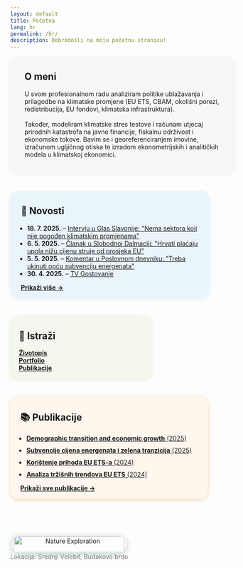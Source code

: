 ```yaml
---
layout: default
title: Početna
lang: hr
permalink: /hr/
description: Dobrodošli na moju početnu stranicu!
---
```


<div style="display:flex; flex-wrap:wrap; gap:2.5rem; justify-content:space-between;">

<!-- O MENI BLOK -->
<div style="flex:1 1 300px; min-width:300px; max-width:460px; background:#f7f7fa; border-radius:18px; padding:2rem 2rem 1.3rem 2rem; box-shadow:0 2px 8px #eee;">
  <h2 style="margin-top:0">O meni</h2>
  <p>
    U svom profesionalnom radu analiziram politike ublažavanja i prilagodbe na klimatske promjene (EU ETS, CBAM, okolišni porezi, redistribucija, EU fondovi, klimatska infrastruktura).
    <br><br>
    Također, modeliram klimatske stres testove i računam utjecaj prirodnih katastrofa na javne financije, fiskalnu održivost i ekonomske tokove. Bavim se i georeferenciranjem imovine, izračunom ugljičnog otiska te izradom ekonometrijskih i analitičkih modela u klimatskoj ekonomici.
  </p>
</div>

<!-- NOVOSTI BLOK -->
<div style="flex:1 1 270px; min-width:270px; max-width:400px; background:#eaf4fb; border-radius:18px; padding:2rem 1.5rem 1rem 1.5rem; box-shadow:0 2px 8px #e5edf7;">
  <h2 style="margin-top:0">📰 Novosti</h2>
  <ul style="padding-left:1em; margin-bottom:0;">
    <li>
      <b>18. 7. 2025.</b> – <a href="https://www.glas-slavonije.hr/magazin/2025/07/18/leonarda-srdelic-nema-sektora-koji-nije-pogoden-klimatskim-promjenama-705757/" target="_blank">Intervju u Glas Slavonije: "Nema sektora koji nije pogođen klimatskim promjenama"</a>
    </li>
    <li>
      <b>6. 5. 2025.</b> – <a href="https://slobodnadalmacija.hr/vijesti/hrvatska/hrvati-placaju-upola-nizu-cijenu-struje-od-prosjeka-europske-unije-a-to-ce-potrajati-evo-u-cemu-je-tajna-1473702" target="_blank">Članak u Slobodnoj Dalmaciji: "Hrvati plaćaju upola nižu cijenu struje od prosjeka EU"</a>
    </li>
    <li>
      <b>5. 5. 2025.</b> – <a href="https://www.poslovni.hr/trzista/treba-ukinuti-opcu-subvenciju-energenata-4481932" target="_blank">Komentar u Poslovnom dnevniku: "Treba ukinuti opću subvenciju energenata"</a>
    </li>
    <li>
      <b>30. 4. 2025.</b> – <a href="https://youtu.be/ggG3J4X-0uA" target="_blank">TV Gostovanje</a>
    </li>
    <!-- Dodaj nove novosti ovako -->
  </ul>
  <div style="margin-top:1em; font-size:1em;">
    <a href="/hr/mediji/"><b>Prikaži više &rarr;</b></a>
  </div>
</div>

<!-- ISTRAŽI BLOK -->
<div style="flex:1 1 180px; min-width:180px; max-width:280px; background:#f4f7ed; border-radius:18px; padding:2rem 1.2rem 1rem 1.2rem; box-shadow:0 2px 8px #e0ecd5;">
  <h2 style="margin-top:0">🔗 Istraži</h2>
  <ul style="list-style:none; padding:0; margin:0;">
    <li><a href="/hr/cv/"><b>Životopis</b></a></li>
    <li><a href="/hr/portfolio/"><b>Portfolio</b></a></li>
    <li><a href="/hr/publications-by-theme/"><b>Publikacije</b></a></li>
  </ul>
</div>

<!-- PUBLIKACIJE BLOK -->
<div style="flex:1 1 280px; min-width:220px; max-width:400px; background:#fff7ed; border-radius:18px; padding:2rem 1.4rem 1rem 1.4rem; box-shadow:0 2px 8px #f2d7b0;">
  <h2 style="margin-top:0">📚 Publikacije</h2>
  <ul style="padding-left:1em; margin-bottom:0;">
    <li>
      <a href="https://doi.org/10.1093/cje/beaf014" target="_blank"><b>Demographic transition and economic growth</b> (2025)</a>
    </li>
    <li style="margin-top:10px;">
      <a href="https://repozitorij.ijf.hr/islandora/object/ijf%3A1154/datastream/FILE0/view" target="_blank"><b>Subvencije cijena energenata i zelena tranzicija</b> (2025)</a>
    </li>
    <li style="margin-top:10px;">
      <a href="https://arhivanalitika.hr/blog/financira-li-se-prihodima-od-prodaje-emisijskih-dozvola-energetska-tranzicija-ili-odrzava-status-quo/" target="_blank"><b>Korištenje prihoda EU ETS-a</b> (2024)</a>
    </li>
    <li style="margin-top:10px;">
      <a href="https://zde.hr/wp-content/uploads/2024/11/13.-Analiza-trzisnih-trendova-europskog-sustava-trgovanja-dozvolama-za-emisije-staklenickih-plinova-2.pdf" target="_blank"><b>Analiza tržišnih trendova EU ETS</b> (2024)</a>
    </li>
  </ul>
  <div style="margin-top:1em; font-size:1em;">
    <a href="/hr/publications-by-theme/"><b>Prikaži sve publikacije &rarr;</b></a>
  </div>
</div>



<div style="margin-top:2.8rem; text-align:center;">
  <img src="/assets/IMG_0847.JPG" alt="Nature Exploration" style="max-width:420px; width:97%; border-radius:16px; box-shadow: 0 2px 14px #b4c9b6;">
  <br>
  <span style="color:#777;">Lokacija: Srednji Velebit, Budakovo brdo</span>
</div>
